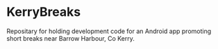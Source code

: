 # KerryBreaks
Repositary for holding development code for an Android app promoting short breaks near Barrow Harbour, Co Kerry.
